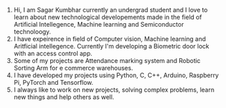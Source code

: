 <html>
  <list>
    <ol>
      <li>Hi, I am Sagar Kumbhar currently an undergrad student and I love to learn about new technological developements made in the field of Artificial Intellegence, Machine learning and Semiconductor technoloogy.        </li>       
      <li>I have expeirence in field of Computer vision, Machine learning and Aritficial intellegence. Currently I'm developing a Biometric door lock with an access control app.</li>
      <li>Some of my projects are Attendance marking system and Robotic Sorting Arm for e commerce warehouses.</li>
      <li>I have developed my projects using Python, C, C++, Arduino, Raspberry Pi, PyTorch and Tensorflow.</li>
      <li>I always like to work on new projects, solving complex problems, learn new things and help others as well.</li>
    </ol>
  </list>
</html>

<!---
j0gi-18/j0gi-18 is a ✨ special ✨ repository because its `README.md` (this file) appears on your GitHub profile.
You can click the Preview link to take a look at your changes.
--->
